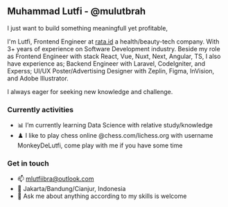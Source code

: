 ## Muhammad Lutfi - @mulutbrah

I just want to build something meaningfull yet profitable,

I'm Lutfi, Frontend Engineer at [rata.id](http://rata.id) a health/beauty-tech company. With 3+ years of experience on Software Development industry. Beside my role as Frontend Engineer with stack React, Vue, Nuxt, Next, Angular, TS, I also have experience as; Backend Engineer with Laravel, CodeIgniter, and Experss; UI/UX Poster/Advertising Designer with Zeplin, Figma, InVision, and Adobe Illustrator. 

I always eager for seeking new knowledge and challenge.

### Currently activities
- 📊 I’m currently learning Data Science with relative study/knowledge
- ♟️ I like to play chess online @chess.com/lichess.org with username MonkeyDeLutfi, come play with me if you have some time

### Get in touch
- 📫 mlutfiibra@outlook.com
- 📍 Jakarta/Bandung/Cianjur, Indonesia
- 💬 Ask me about anything according to my skills is welcome
